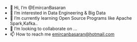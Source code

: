 - 👋 Hi, I’m @EmircanBasaran
- 👀 I’m interested in Data Engineering & Big Data
- 🌱 I’m currently learning Open Source Programs like Apache Spark,Kafka..
- 💞️ I’m looking to collaborate on ...
- 📫 How to reach me emircanbasaran@hotmail.com
